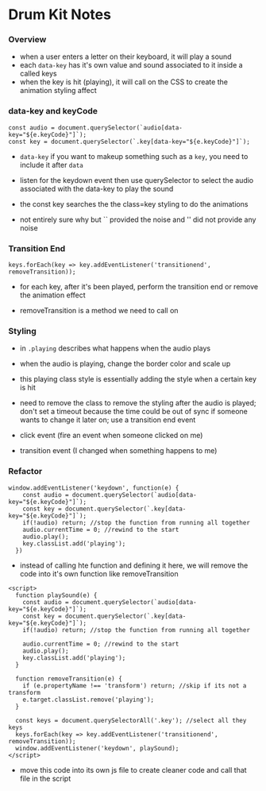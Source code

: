 # Drum Kit Notes

### Overview
- when a user enters a letter on their keyboard, it will play a sound
- each `data-key` has it's own value and sound associated to it inside a <div> called keys
- when the key is hit (playing), it will call on the CSS to create the animation styling affect

### data-key and keyCode
```
const audio = document.querySelector(`audio[data-key="${e.keyCode}"]`);
const key = document.querySelector(`.key[data-key="${e.keyCode}"]`);
```

- `data-key` if you want to makeup something such as a `key`, you need to include it after `data`

- listen for the keydown event then use querySelector to select the audio associated with the data-key to play the sound

- the const key searches the the class=key styling to do the animations

- not entirely sure why but `` provided the noise and '' did not provide any noise

### Transition End
```
keys.forEach(key => key.addEventListener('transitionend', removeTransition));
```

- for each key, after it's been played, perform the transition end or remove the animation effect

- removeTransition is a method we need to call on

### Styling

- in `.playing` describes what happens when the audio plays

- when the audio is playing, change the border color and scale up

- this playing class style is essentially adding the style when a certain key is hit

- need to remove the class to remove the styling after the audio is played; don't set a timeout because the time could be out of sync if someone wants to change it later on; use a transition end event

- click event (fire an event when someone clicked on me)

- transition event (I changed when something happens to me)

### Refactor

```
window.addEventListener('keydown', function(e) {
    const audio = document.querySelector(`audio[data-key="${e.keyCode}"]`);
    const key = document.querySelector(`.key[data-key="${e.keyCode}"]`);
    if(!audio) return; //stop the function from running all together
    audio.currentTime = 0; //rewind to the start
    audio.play();
    key.classList.add('playing');
  })
```

- instead of calling hte function and defining it here, we will remove the code into it's own function like removeTransition

```
<script>
  function playSound(e) {
    const audio = document.querySelector(`audio[data-key="${e.keyCode}"]`);
    const key = document.querySelector(`.key[data-key="${e.keyCode}"]`);
    if(!audio) return; //stop the function from running all together

    audio.currentTime = 0; //rewind to the start
    audio.play();
    key.classList.add('playing');
  }

  function removeTransition(e) {
    if (e.propertyName !== 'transform') return; //skip if its not a transform
    e.target.classList.remove('playing');
  }

  const keys = document.querySelectorAll('.key'); //select all they keys
  keys.forEach(key => key.addEventListener('transitionend', removeTransition));
  window.addEventListener('keydown', playSound);
</script>
```

- move this code into its own js file to create cleaner code and call that file in the script
